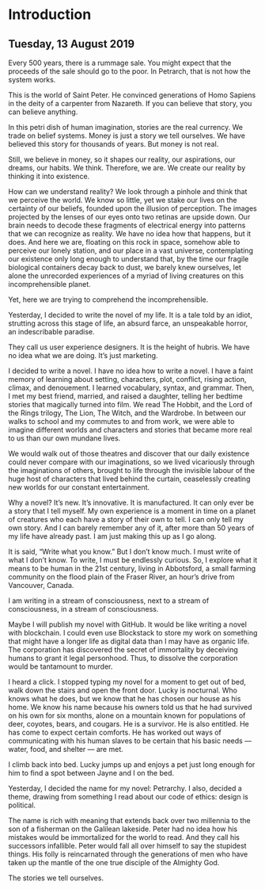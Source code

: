 # Introduction

## Tuesday, 13 August 2019

Every 500 years, there is a rummage sale. You might expect that the proceeds of
the sale should go to the poor. In Petrarch, that is not how the system works.

This is the world of Saint Peter. He convinced generations of Homo Sapiens in
the deity of a carpenter from Nazareth. If you can believe that story, you can
believe anything.

In this petri dish of human imagination, stories are the real currency. We trade
on belief systems. Money is just a story we tell ourselves. We have believed
this story for thousands of years. But money is not real.

Still, we believe in money, so it shapes our reality, our aspirations, our
dreams, our habits. We think. Therefore, we are. We create our reality by
thinking it into existence.

How can we understand reality? We look through a pinhole and think that we
perceive the world. We know so little, yet we stake our lives on the certainty
of our beliefs, founded upon the illusion of perception. The images projected by
the lenses of our eyes onto two retinas are upside down. Our brain needs to
decode these fragments of electrical energy into patterns that we can recognize
as reality. We have no idea how that happens, but it does. And here we are,
floating on this rock in space, somehow able to perceive our lonely station, and
our place in a vast universe, contemplating our existence only long enough to
understand that, by the time our fragile biological containers decay back to
dust, we barely knew ourselves, let alone the unrecorded experiences of a myriad
of living creatures on this incomprehensible planet.

Yet, here we are trying to comprehend the incomprehensible.

Yesterday, I decided to write the novel of my life. It is a tale told by an
idiot, strutting across this stage of life, an absurd farce, an unspeakable
horror, an indescribable paradise.

They call us user experience designers. It is the height of hubris. We have no
idea what we are doing. It’s just marketing.

I decided to write a novel. I have no idea how to write a novel. I have a faint
memory of learning about setting, characters, plot, conflict, rising action,
climax, and denouement. I learned vocabulary, syntax, and grammar. Then, I met
my best friend, married, and raised a daughter, telling her bedtime stories that
magically turned into film. We read The Hobbit, and the Lord of the Rings
trilogy, The Lion, The Witch, and the Wardrobe. In between our walks to school
and my commutes to and from work, we were able to imagine different worlds and
characters and stories that became more real to us than our own mundane lives.

We would walk out of those theatres and discover that our daily existence could
never compare with our imaginations, so we lived vicariously through the
imaginations of others, brought to life through the invisible labour of the huge
host of characters that lived behind the curtain, ceaselessly creating new
worlds for our constant entertainment.

Why a novel? It’s new. It’s innovative. It is manufactured. It can only ever be
a story that I tell myself. My own experience is a moment in time on a planet of
creatures who each have a story of their own to tell. I can only tell my own
story. And I can barely remember any of it, after more than 50 years of my life
have already past. I am just making this up as I go along.

It is said, “Write what you know.” But I don’t know much. I must write of what I
don’t know. To write, I must be endlessly curious. So, I explore what it means
to be human in the 21st century, living in Abbotsford, a small farming community
on the flood plain of the Fraser River, an hour’s drive from Vancouver, Canada.

I am writing in a stream of consciousness, next to a stream of consciousness, in
a stream of consciousness.

Maybe I will publish my novel with GitHub. It would be like writing a novel with
blockchain. I could even use Blockstack to store my work on something that might
have a longer life as digital data than I may have as organic life. The
corporation has discovered the secret of immortality by deceiving humans to
grant it legal personhood. Thus, to dissolve the corporation would be tantamount
to murder.

I heard a click. I stopped typing my novel for a moment to get out of bed, walk
down the stairs and open the front door. Lucky is nocturnal. Who knows what he
does, but we know that he has chosen our house as his home. We know his name
because his owners told us that he had survived on his own for six months, alone
on a mountain known for populations of deer, coyotes, bears, and cougars. He is
a survivor. He is also entitled. He has come to expect certain comforts. He has
worked out ways of communicating with his human slaves to be certain that his
basic needs — water, food, and shelter — are met.

I climb back into bed. Lucky jumps up and enjoys a pet just long enough for him
to find a spot between Jayne and I on the bed.

Yesterday, I decided the name for my novel: Petrarchy. I also, decided a theme,
drawing from something I read about our code of ethics: design is political.

The name is rich with meaning that extends back over two millennia to the son of
a fisherman on the Galilean lakeside. Peter had no idea how his mistakes would
be immortalized for the world to read. And they call his successors infallible.
Peter would fall all over himself to say the stupidest things. His folly is
reincarnated through the generations of men who have taken up the mantle of the
one true disciple of the Almighty God.

The stories we tell ourselves.
